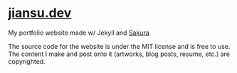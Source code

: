 # [jiansu.dev](https://jiansu.dev)
My portfolio website made w/ Jekyll and [Sakura]()

The source code for the website is under the MIT license and is free to use. The content I make and post onto it (artworks, blog posts, resume, etc.) are copyrighted. 
 
